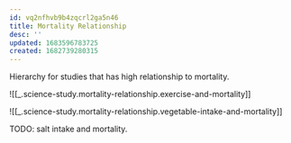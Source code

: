 ```yaml
---
id: vq2nfhvb9b4zqcrl2ga5n46
title: Mortality Relationship
desc: ''
updated: 1683596783725
created: 1682739280315
---
```

Hierarchy for studies that has high relationship to mortality.

![[_.science-study.mortality-relationship.exercise-and-mortality]]

![[_.science-study.mortality-relationship.vegetable-intake-and-mortality]]

TODO: salt intake and mortality.